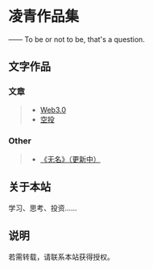 # 凌青作品集

—— To be or not to be, that's a question.

## 文字作品



### 文章

> * [Web3.0](/web3/)
> * [空投](/airdrop/)
### Other

> * [《无名》（更新中）](/growth/)

## 关于本站

学习、思考、投资……




## 说明

若需转载，请联系本站获得授权。


